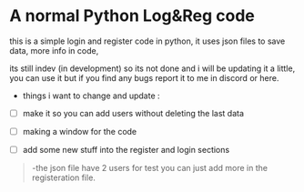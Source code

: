 # A normal Python Log&Reg code
this is a simple login and register code in python, it uses json files to save data, more info in code,

its still indev (in development) so its not done and i will be updating it a little, 
you can use it but if you find any bugs report it to me in discord or here.
* things i want to change and update :
- [ ] make it so you can add users without deleting the last data
- [ ] making a window for the code
- [ ] add some new stuff into the register and login sections


> -the json file have 2 users for test you can just add more in the registeration file.
